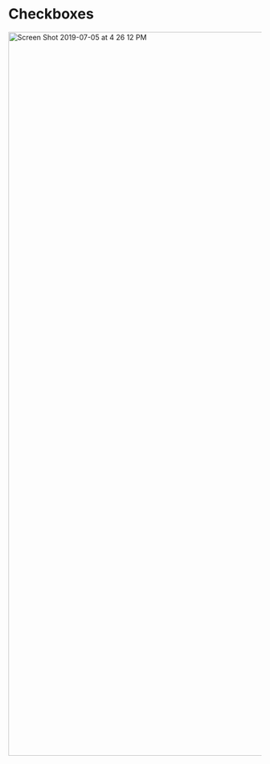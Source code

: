 # Checkboxes

<img width="1440" alt="Screen Shot 2019-07-05 at 4 26 12 PM" src="https://user-images.githubusercontent.com/29503790/60743935-a87d8600-9f41-11e9-85bc-07e50fc3538f.png">
